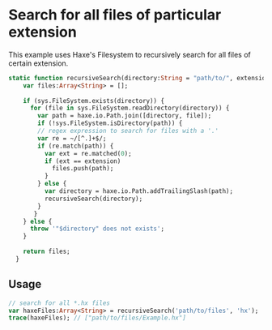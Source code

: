 # Search for all files of particular extension

This example uses Haxe's Filesystem to recursively search for all files of certain extension. 

```hx
static function recursiveSearch(directory:String = "path/to/", extension:String) {
    var files:Array<String> = [];
    
    if (sys.FileSystem.exists(directory)) {
      for (file in sys.FileSystem.readDirectory(directory)) {
        var path = haxe.io.Path.join([directory, file]);
        if (!sys.FileSystem.isDirectory(path)) {
        // regex expression to search for files with a '.'
        var re = ~/[^.]+$/;
        if (re.match(path)) {
          var ext = re.matched(0);
          if (ext == extension)
            files.push(path);	
          }
        } else {
          var directory = haxe.io.Path.addTrailingSlash(path);
          recursiveSearch(directory);
        }
       }
    } else {
      throw '"$directory" does not exists';
    }
            
    return files;
  }
```

## Usage
```hx
// search for all *.hx files
var haxeFiles:Array<String> = recursiveSearch('path/to/files', 'hx');
trace(haxeFiles); // ["path/to/files/Example.hx"]
```
